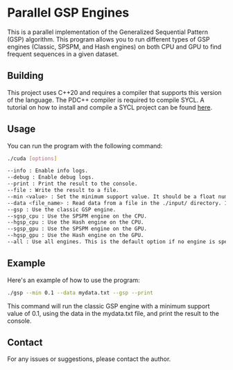 # Parallel GSP Engines

This is a parallel implementation of the Generalized Sequential Pattern (GSP) algorithm. This program allows you to run different types of GSP engines (Classic, SPSPM, and Hash engines) on both CPU and GPU to find frequent sequences in a given dataset.

## Building

This project uses C++20 and requires a compiler that supports this version of the language. The PDC++ compiler is required to compile SYCL. A tutorial on how to install and compile a SYCL project can be found [here](URL_to_your_tutorial).

## Usage

You can run the program with the following command:

```bash
./cuda [options]

--info : Enable info logs.
--debug : Enable debug logs.
--print : Print the result to the console.
--file : Write the result to a file.
--min <value> : Set the minimum support value. It should be a float number between 0 and 1. The default is 0.01.
--data <file_name> : Read data from a file in the ./input/ directory. If this option is not used, the program will use a simple default dataset.
--gsp : Use the classic GSP engine.
--sgsp_cpu : Use the SPSPM engine on the CPU.
--hgsp_cpu : Use the Hash engine on the CPU.
--sgsp_gpu : Use the SPSPM engine on the GPU.
--hgsp_gpu : Use the Hash engine on the GPU.
--all : Use all engines. This is the default option if no engine is specified.
```
##  Example
Here's an example of how to use the program:

```bash
./gsp --min 0.1 --data mydata.txt --gsp --print
```
This command will run the classic GSP engine with a minimum support value of 0.1, using the data in the mydata.txt file, and print the result to the console.

## Contact
For any issues or suggestions, please contact the author.

